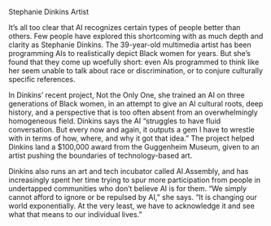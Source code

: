Stephanie Dinkins
Artist

It’s all too clear that AI recognizes certain types of people better than others. Few people have explored this shortcoming with as much depth and clarity as Stephanie Dinkins. The 39-year-old multimedia artist has been programming AIs to realistically depict Black women for years. But she’s found that they come up woefully short: even AIs programmed to think like her seem unable to talk about race or discrimination, or to conjure culturally specific references.

In Dinkins’ recent project, Not the Only One, she trained an AI on three generations of Black women, in an attempt to give an AI cultural roots, deep history, and a perspective that is too often absent from an overwhelmingly homogeneous field. Dinkins says the AI “struggles to have fluid conversation. But every now and again, it outputs a gem I have to wrestle with in terms of how, where, and why it got that idea.” The project helped Dinkins land a $100,000 award from the Guggenheim Museum, given to an artist pushing the boundaries of technology-based art.

Dinkins also runs an art and tech incubator called AI.Assembly, and has increasingly spent her time trying to spur more participation from people in undertapped communities who don’t believe AI is for them. “We simply cannot afford to ignore or be repulsed by AI,” she says. “It is changing our world exponentially. At the very least, we have to acknowledge it and see what that means to our individual lives.”